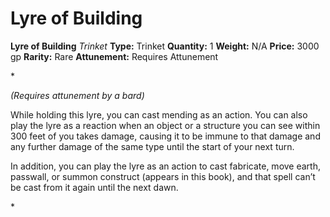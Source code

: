 # Lyre of Building

**Lyre of Building**
_Trinket_
**Type:** Trinket
**Quantity:** 1
**Weight:** N/A
**Price:** 3000 gp
**Rarity:** Rare
**Attunement:** Requires Attunement

*<div class="item-attunement"><i>(Requires attunement by a bard)</i><p>While holding this lyre, you can cast mending as an action. You can also play the lyre as a reaction when an object or a structure you can see within 300 feet of you takes damage, causing it to be immune to that damage and any further damage of the same type until the start of your next turn.

In addition, you can play the lyre as an action to cast fabricate, move earth, passwall, or summon construct (appears in this book), and that spell can’t be cast from it again until the next dawn.</p>*